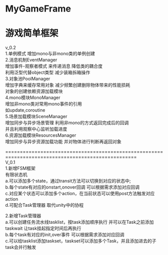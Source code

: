 # MyGameFrame
 游戏简单框架  
 ===================================================================================================  
 v_0.2  
 1.单例模式 
增加mono与非mono类的单例创建  
2.消息机制EventManager  
增加事件-观察者模式 来传递消息 降低类的耦合度  
利用泛型代替object类型 减少装箱拆箱操作  
3.对象池PoolManager  
增加字典来缓存常用对象 减少频繁创建删除物体带来的性能损耗  
对象的创建依赖资源加载模块  
4.mono模块MonoManager  
增加非mono类对常用mono事件的引用  
如update,coroutine  
5.场景加载模块SceneManager  
增加同步与异步场景管理 利用非mono的方式返回完成后的回调  
并且利用观察中心监听加载进度  
6.资源加载模块ResourcesManager  
增加同步与异步资源加载功能 并对物体进行判断再返回对象  
 
 
 ===================================================================================================  
 V_0.1    
 1.新增FSM框架  
 有限状态机   
 a.可以添加多个state，通过transit方法可以切换到对应的状态中;  
 b.每个state有对应的onstart,onover回调 可以根据需求添加对应回调  
 c.对应某个状态可以添加多个action，在当前状态可以使用post方法触发对应action  
 d.可配合Task管理器 取代unity中的协程  
   
   
 2.新增Task管理器  
 a.可以创建任务流水线tasklist，按task添加顺序执行 并可以在Task之前添加taskwait 让task挂起指定时间后再执行  
 b.每个task有对应的init,over事件 可以根据需求添加对应回调  
 c.可以给tasklist添加taskset，taskset可以添加多个Task，并且添加进去的子task会并行触发  
 
